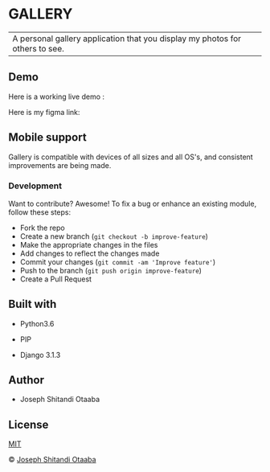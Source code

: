 # GALLERY

<table>
<tr>
<td>
A personal gallery application that you display my photos for others to see.
</td>
</tr>
</table>

## Demo
Here is a working live demo : 

Here is my figma link: 

## Mobile support
Gallery is compatible with devices of all sizes and all OS's, and consistent improvements are being made.

### Development

Want to contribute? Awesome!
To fix a bug or enhance an existing module, follow these steps:
- Fork the repo
- Create a new branch (`git checkout -b improve-feature`)
- Make the appropriate changes in the files
- Add changes to reflect the changes made
- Commit your changes (`git commit -am 'Improve feature'`)
- Push to the branch (`git push origin improve-feature`)
- Create a Pull Request

## Built with
- Python3.6

 - PIP

 - Django 3.1.3

## Author
- Joseph Shitandi Otaaba

## License 
[MIT](https://github.com/Josephshitandi/gallery/blob/master/LICENSE.md)

 © [Joseph Shitandi Otaaba](https://github.com/Josephshitandi)


